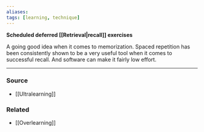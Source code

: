 ```yaml
---
aliases: 
tags: [learning, technique]
---
```

**Scheduled deferred [[Retrieval|recall]] exercises**

A going good idea when it comes to memorization. Spaced repetition has been consistently shown to be a very useful tool when it comes to successful recall. And software can make it fairly low effort. 

---
### Source
- [[Ultralearning]]

### Related
- [[Overlearning]]
 